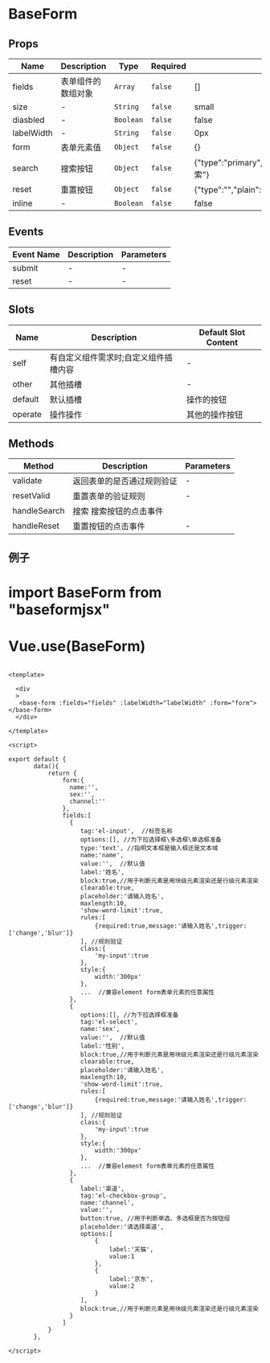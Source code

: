 # BaseForm

## Props

<!-- @vuese:BaseForm:props:start -->
|Name|Description|Type|Required|Default|
|---|---|---|---|---|
|fields|表单组件的数组对象|`Array`|`false`|[]|
|size|-|`String`|`false`|small|
|diasbled|-|`Boolean`|`false`|false|
|labelWidth|-|`String`|`false`|0px|
|form|表单元素值|`Object`|`false`|{}|
|search|搜索按钮|`Object`|`false`|{"type":"primary","plain":false,"round":false,"circle":false,"disabled":false,"icon":"","text":"搜索"}|
|reset|重置按钮|`Object`|`false`|{"type":"","plain":false,"round":false,"circle":false,"disabled":false,"icon":"","text":"重置"}|
|inline|-|`Boolean`|`false`|false|

<!-- @vuese:BaseForm:props:end -->


## Events

<!-- @vuese:BaseForm:events:start -->
|Event Name|Description|Parameters|
|---|---|---|
|submit|-|-|
|reset|-|-|

<!-- @vuese:BaseForm:events:end -->


## Slots

<!-- @vuese:BaseForm:slots:start -->
|Name|Description|Default Slot Content|
|---|---|---|
|self|有自定义组件需求时;自定义组件插槽内容|-|
|other|其他插槽|-|
|default|默认插槽|操作的按钮|
|operate|操作操作|其他的操作按钮|

<!-- @vuese:BaseForm:slots:end -->


## Methods

<!-- @vuese:BaseForm:methods:start -->
|Method|Description|Parameters|
|---|---|---|
|validate|返回表单的是否通过规则验证|-|
|resetValid|重置表单的验证规则|-|
|handleSearch|搜索 搜索按钮的点击事件||
|handleReset|重置按钮的点击事件 |-|

<!-- @vuese:BaseForm:methods:end -->








## 例子 

# import BaseForm from "baseformjsx"
# Vue.use(BaseForm)

```vue

<template>

  <div
  >
   <base-form :fields="fields" :labelWidth="labelWidth" :form="form"></base-form>
  </div>

</template>

<script>

export default {
       data(){
           return {
               form:{
                 name:'',
                 sex:'',
                 channel:''
               },
               fields:[
                 {  
                    tag:'el-input',  //标签名称
                    options:[], //为下拉选择框\多选框\单选框准备
                    type:'text', //指明文本框是输入框还是文本域
                    name:'name',
                    value:'',  //默认值
                    label:'姓名',
                    block:true,//用于判断元素是用块级元素渲染还是行级元素渲染
                    clearable:true,
                    placeholder:'请输入姓名',
                    maxlength:10,
                    'show-word-limit':true,
                    rules:[
                        {required:true,message:'请输入姓名',trigger:['change','blur']}
                    ], //规则验证
                    class:{
                        'my-input':true
                    },
                    style:{
                        width:'300px'
                    },
                    ...  //兼容element form表单元素的任意属性
                 },
                 {
                    options:[], //为下拉选择框准备
                    tag:'el-select',
                    name:'sex',
                    value:'',  //默认值
                    label:'性别',
                    block:true,//用于判断元素是用块级元素渲染还是行级元素渲染
                    clearable:true,
                    placeholder:'请输入姓名',
                    maxlength:10,
                    'show-word-limit':true,
                    rules:[
                        {required:true,message:'请输入姓名',trigger:['change','blur']}
                    ], //规则验证
                    class:{
                        'my-input':true
                    },
                    style:{
                        width:'300px'
                    },
                    ...  //兼容element form表单元素的任意属性
                 },
                 {
                    label:'渠道',
                    tag:'el-checkbox-group',
                    name:'channel',
                    value:'',
                    button:true, //用于判断单选、多选框是否为按钮组
                    placeholder:'请选择渠道',
                    options:[
                        {
                            label:'天猫',
                            value:1
                        },
                        {
                            label:'京东',
                            value:2
                        }
                    ],
                    block:true,//用于判断元素是用块级元素渲染还是行级元素渲染
                 }
               ]
           }
       },

</script>
```
